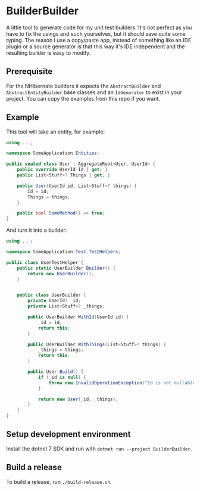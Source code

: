 BuilderBuilder
===============
A little tool to generate code for my unit test builders.
It's not perfect as you have to fix the usings and such yourselves, but it should save quite some
typing.
The reason I use a copy/paste app, instead of something like an IDE plugin or a source generator is
that this way it's IDE independent and the resulting builder is easy to modify.


Prerequisite
-------------
For the NHibernate builders it expects the `AbstractBuilder` and `AbstractEntityBuilder` base classes
and an `IdGenerator` to exist in your project. You can copy the examples from this repo if you want.


Example
--------
This tool will take an entity, for example:
``` csharp
using ...;

namespace SomeApplication.Entities;

public sealed class User : AggregateRoot<User, UserId> {
    public override UserId Id { get; }
    public List<Stuff>? Things { get; }

    public User(UserId id, List<Stuff>? things) {
        Id = id;
        Things = things;
    }

    public bool SomeMethod() => true;
}
```

And turn it into a builder:
``` csharp
using ...;

namespace SomeApplication.Test.TestHelpers;

public class UserTestHelper {
    public static UserBuilder Builder() {
        return new UserBuilder();
    }


    public class UserBuilder {
        private UserId? _id;
        private List<Stuff>? _things;

        public UserBuilder WithId(UserId id) {
            _id = id;
            return this;
        }

        public UserBuilder WithThings(List<Stuff>? things) {
            _things = things;
            return this;
        }

        public User Build() {
            if (_id is null) {
                throw new InvalidOperationException("Id is not nullable");
            }

            return new User(_id, _things);
        }
    }
}
```


Setup development environment
------------------------------
Install the dotnet 7 SDK and run with `dotnet run --project BuilderBuilder`.


Build a release
----------------
To build a release, run `./build-release.sh`.
